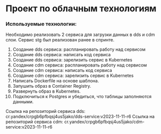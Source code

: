 # Проект по облачным технологиям
### Используемые технологии:


Необходимо реализовать 2 сервиса для загрузки данных в dds и cdm слои. Сервис stg был реализован ранее в спринте.

1. Создание dds сервиса: распланировать работу над сервисом
2. Создание dds сервиса: написать код сервиса
3. Создание dds сервиса: зарелизить сервис в Kubernetes
4. Создание cdm сервиса: распланировать работу над сервисом
5. Создание cdm сервиса: написать код сервиса
6. Создание cdm сервиса: зарелизить сервис в Kubernetes
7. Написать Dockerfile на основе шаблона.
8. Запушить образ в Container Registry.
9. Развернуть образ в Kubernetes.
10. Подключиться к Postgres и убедиться, что таблицы заполняются данными.

Ссылка на репозиторий сервиса dds: cr.yandex/crpgb6pfbqsj4us5jako/dds-service:v2023-11-11-r6
Ссылка на репозиторий сервиса cdm: cr.yandex/crpgb6pfbqsj4us5jako/cdm-service:v2023-11-11-r6

